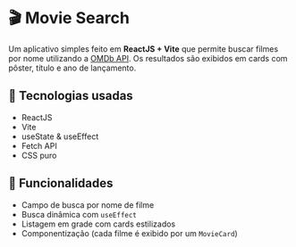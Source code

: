 # 🎬 Movie Search

Um aplicativo simples feito em **ReactJS + Vite** que permite buscar filmes por nome utilizando a [OMDb API](https://www.omdbapi.com/). Os resultados são exibidos em cards com pôster, título e ano de lançamento.

## 🚀 Tecnologias usadas

- ReactJS
- Vite
- useState & useEffect
- Fetch API
- CSS puro

## 🧠 Funcionalidades

- Campo de busca por nome de filme
- Busca dinâmica com `useEffect`
- Listagem em grade com cards estilizados
- Componentização (cada filme é exibido por um `MovieCard`)
